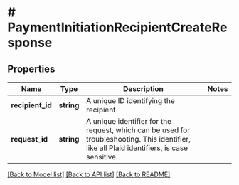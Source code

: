 # # PaymentInitiationRecipientCreateResponse

## Properties

Name | Type | Description | Notes
------------ | ------------- | ------------- | -------------
**recipient_id** | **string** | A unique ID identifying the recipient |
**request_id** | **string** | A unique identifier for the request, which can be used for troubleshooting. This identifier, like all Plaid identifiers, is case sensitive. |

[[Back to Model list]](../../README.md#models) [[Back to API list]](../../README.md#endpoints) [[Back to README]](../../README.md)
